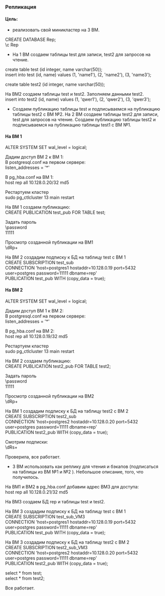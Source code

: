 ### Репликация

#### Цель:
- реализовать свой миникластер на 3 ВМ.

CREATE DATABASE Rep;  
\c Rep


- На 1 ВМ создаем таблицы test для записи, test2 для запросов на чтение.  

create table test (id integer, name varchar(50));  
insert into test (id, name) values (1, 'name1'), (2, 'name2'), (3, 'name3');

create table test2 (id integer, name varchar(50));

На ВМ2 создаем таблицы test и test2. Заполняем данными test2.  
insert into test2 (id, name) values (1, 'qwer1'), (2, 'qwer2'), (3, 'qwer3');

- Создаем публикацию таблицы test и подписываемся на публикацию таблицы test2 с ВМ №2. На 2 ВМ создаем таблицы test2 для записи, test для запросов на чтение. Создаем публикацию таблицы test2 и подписываемся на публикацию таблицы test1 с ВМ №1.

#### На ВМ 1  
ALTER SYSTEM SET wal_level = logical;

Дадим доступ ВМ 2 к ВМ 1:  
В postgresql.conf на первом сервере:  
listen_addresses = '*'  

В pg_hba.conf на ВМ 1:  
host    rep             all             10.128.0.20/32          md5

Рестартуем кластер  
sudo pg_ctlcluster 13 main restart

На ВМ 1 создаем публикацию:  
CREATE PUBLICATION test_pub FOR TABLE test;

Задать пароль  
\password  
11111

Просмотр созданной публикации на ВМ1  
\dRp+

На ВМ 2 создадим подписку к БД на таблицу test с ВМ 1  
CREATE SUBSCRIPTION test_sub  
CONNECTION 'host=postgres1 hostaddr=10.128.0.19 port=5432 user=postgres password=11111 dbname=rep'  
PUBLICATION test_pub WITH (copy_data = true);

#### На ВМ 2  
ALTER SYSTEM SET wal_level = logical;

Дадим доступ ВМ 1 к ВМ 2:  
В postgresql.conf на первом сервере:  
listen_addresses = '*'  

В pg_hba.conf на ВМ 2:  
host    rep             all             10.128.0.19/32          md5

Рестартуем кластер  
sudo pg_ctlcluster 13 main restart

На ВМ 2 создаем публикацию:  
CREATE PUBLICATION test2_pub FOR TABLE test2;

Задать пароль  
\password  
11111

Просмотр созданной публикации на ВМ2  
\dRp+

На ВМ 1 создадим подписку к БД на таблицу test2 с ВМ 2  
CREATE SUBSCRIPTION test2_sub  
CONNECTION 'host=postgres2 hostaddr=10.128.0.20 port=5432 user=postgres password=11111 dbname=rep'  
PUBLICATION test2_pub WITH (copy_data = true);

Смотрим подписки:  
\dRs+

Проверила, все работает.

- 3 ВМ использовать как реплику для чтения и бэкапов (подписаться на таблицы из ВМ №1 и №2 ). Небольшое описание, того, что получилось.
 
 На ВМ1 и ВМ2 в pg_hba.conf добавим адрес ВМ3 для доступа:  
 host    rep             all             10.128.0.21/32          md5
 
 На ВМ3 создаем БД rep и таблицы test и test2.  

На ВМ 3 создадим подписку к БД на таблицу test с ВМ 1  
CREATE SUBSCRIPTION test_sub_VM3  
CONNECTION 'host=postgres1 hostaddr=10.128.0.19 port=5432 user=postgres password=11111 dbname=rep'  
PUBLICATION test_pub WITH (copy_data = true);  

На ВМ 3 создадим подписку к БД на таблицу test2 с ВМ 2  
CREATE SUBSCRIPTION test2_sub_VM3  
CONNECTION 'host=postgres2 hostaddr=10.128.0.20 port=5432 user=postgres password=11111 dbname=rep'  
PUBLICATION test2_pub WITH (copy_data = true);  

select * from test;  
select * from test2;  
 
 Все работает.
